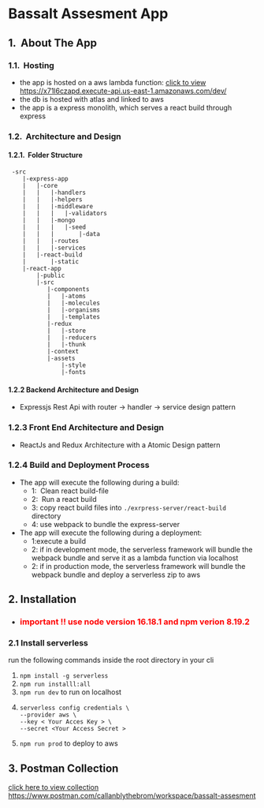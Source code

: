 # Bassalt Assesment App

## 1. &nbsp;About The App

### 1.1. &nbsp;Hosting
- the app is hosted on a aws lambda function:  <a href="https://x71l6czapd.execute-api.us-east-1.amazonaws.com/dev/">click to view</a> <br/> https://x71l6czapd.execute-api.us-east-1.amazonaws.com/dev/
- the db is hosted with atlas and linked to aws
- the app is a express monolith, which serves a react build through express 

### 1.2. &nbsp;Architecture and Design

#### 1.2.1. &nbsp;Folder Structure
     -src
        |-express-app
        |   |-core
        |   |   |-handlers
        |   |   |-helpers
        |   |   |-middleware
        |   |   |   |-validators
        |   |   |-mongo
        |   |   |   |-seed
        |   |   |       |-data
        |   |   |-routes
        |   |   |-services
        |   |-react-build
        |       |-static
        |-react-app
            |-public
            |-src
               |-components
               |   |-atoms
               |   |-molecules
               |   |-organisms
               |   |-templates
               |-redux
               |   |-store
               |   |-reducers
               |   |-thunk
               |-context
               |-assets
                   |-style
                   |-fonts

#### 1.2.2 Backend Architecture and Design
- Expressjs Rest Api with router -> handler -> service design pattern

### 1.2.3 Front End Architecture and Design
- ReactJs and Redux Architecture with a Atomic Design pattern 

### 1.2.4 Build and Deployment Process
- The app will execute the following during a build:
  - 1: &nbsp;Clean react build-file
  - 2: &nbsp;Run a react build
  - 3: copy react build files into `./exrpress-server/react-build` directory
  - 4: use webpack to bundle the express-server
- The app will execute the following during a deployment:
  - 1:execute a build
  - 2: if in development mode, the serverless framework will bundle the webpack bundle and serve it as a lambda function via localhost
  - 2: if in production mode, the serverless framework will bundle the webpack bundle and deploy a serverless zip to aws

## 2. Installation

- <h3 style="color:red"> important !! use node version 16.18.1 and npm verion 8.19.2 </h3>
### 2.1 Install serverless

run the following commands inside the root directory in your cli

1. ```npm install -g serverless```
2. ```npm run installl:all```
3. ```npm run dev``` to run on localhost
4. ```
   serverless config credentials \
   --provider aws \
   --key < Your Acces Key > \
   --secret <Your Access Secret >
   ```
5. ```npm run prod``` to deploy to aws

## 3. Postman Collection

<a href="https://www.postman.com/callanblythebrom/workspace/bassalt-assesment">click here to view collection</a>
<br/>
    https://www.postman.com/callanblythebrom/workspace/bassalt-assesment